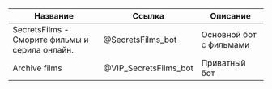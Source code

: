 | Название | Ссылка | Описание |
|----------|----------|----------|
| SecretsFilms - Сморите фильмы и серила онлайн.    | @SecretsFilms_bot   | Основной бот с фильмами   |
| Archive films    | @VIP_SecretsFilms_bot   | Приватный бот   |
